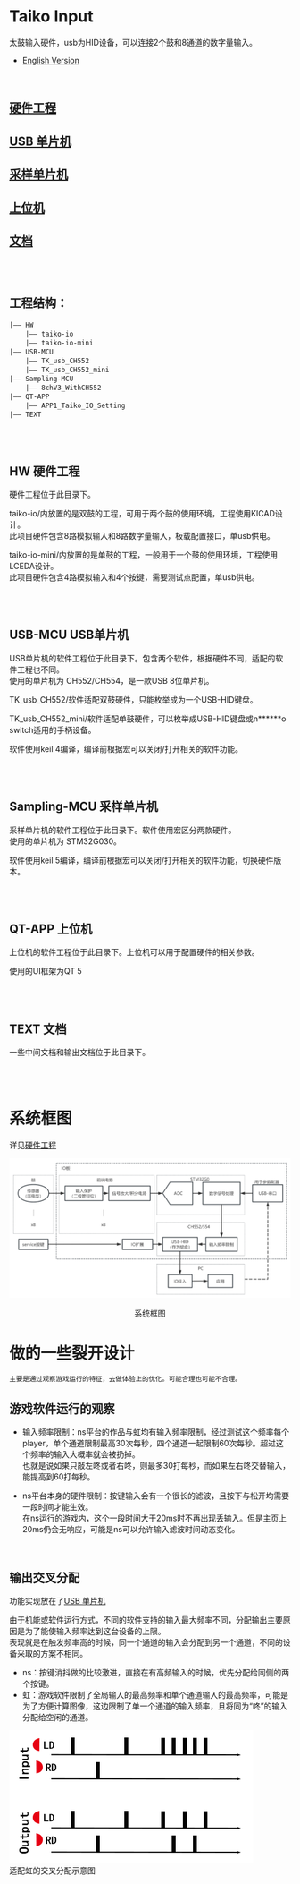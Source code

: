 # Taiko Input

太鼓输入硬件，usb为HID设备，可以连接2个鼓和8通道的数字量输入。

- [English Version](./README_EN.md)

<br/>

## [硬件工程](./HW/)
## [USB 单片机](./USB-MCU/)
## [采样单片机](./Sampling-MCU/)
## [上位机](./QT-APP/)
## [文档](./TEXT/)

<br/><br/>

## 工程结构：
```
|—— HW
    |—— taiko-io
    |—— taiko-io-mini
|—— USB-MCU
    |—— TK_usb_CH552
    |—— TK_usb_CH552_mini
|—— Sampling-MCU
    |—— 8chV3_WithCH552
|—— QT-APP
    |—— APP1_Taiko_IO_Setting
|—— TEXT
```

<br/><br/>

## HW 硬件工程

硬件工程位于此目录下。  

taiko-io/内放置的是双鼓的工程，可用于两个鼓的使用环境，工程使用KICAD设计。  
此项目硬件包含8路模拟输入和8路数字量输入，板载配置接口，单usb供电。  

taiko-io-mini/内放置的是单鼓的工程，一般用于一个鼓的使用环境，工程使用LCEDA设计。  
此项目硬件包含4路模拟输入和4个按键，需要测试点配置，单usb供电。  

<br/><br/>

## USB-MCU USB单片机

USB单片机的软件工程位于此目录下。包含两个软件，根据硬件不同，适配的软件工程也不同。  
使用的单片机为 CH552/CH554，是一款USB 8位单片机。  

TK_usb_CH552/软件适配双鼓硬件，只能枚举成为一个USB-HID键盘。  

TK_usb_CH552_mini/软件适配单鼓硬件，可以枚举成USB-HID键盘或n******o switch适用的手柄设备。  

软件使用keil 4编译，编译前根据宏可以关闭/打开相关的软件功能。  

<br/><br/>

## Sampling-MCU 采样单片机

采样单片机的软件工程位于此目录下。软件使用宏区分两款硬件。  
使用的单片机为 STM32G030。  

软件使用keil 5编译，编译前根据宏可以关闭/打开相关的软件功能，切换硬件版本。  

<br/><br/>

## QT-APP 上位机

上位机的软件工程位于此目录下。上位机可以用于配置硬件的相关参数。  

使用的UI框架为QT 5  

<br/><br/>

## TEXT 文档

一些中间文档和输出文档位于此目录下。  

<br/><br/>

# 系统框图
详见[硬件工程](./HW/)  

![系统框图](./HW/img/hardware.png "系统框图")  
<center>系统框图</center>

# 做的一些裂开设计

    主要是通过观察游戏运行的特征，去做体验上的优化。可能合理也可能不合理。

## 游戏软件运行的观察
- 输入频率限制：ns平台的作品与虹均有输入频率限制，经过测试这个频率每个player，单个通道限制最高30次每秒，四个通道一起限制60次每秒。超过这个频率的输入大概率就会被扔掉。  
也就是说如果只敲左咚或者右咚，则最多30打每秒，而如果左右咚交替输入，能提高到60打每秒。  

- ns平台本身的硬件限制：按键输入会有一个很长的滤波，且按下与松开均需要一段时间才能生效。  
在ns运行的游戏内，这个一段时间大于20ms时不再出现丢输入。但是主页上20ms仍会无响应，可能是ns可以允许输入滤波时间动态变化。  

<br/>

## 输出交叉分配

功能实现放在了[USB 单片机](./USB-MCU/)

由于机能或软件运行方式，不同的软件支持的输入最大频率不同，分配输出主要原因是为了能使输入频率达到这台设备的上限。  
表现就是在触发频率高的时候，同一个通道的输入会分配到另一个通道，不同的设备采取的方案不相同。  
- ns：按键消抖做的比较激进，直接在有高频输入的时候，优先分配给同侧的两个按键。
- 虹：游戏软件限制了全局输入的最高频率和单个通道输入的最高频率，可能是为了方便计算图像，这边限制了单一个通道的输入频率，且将同为“咚”的输入分配给空闲的通道。

![交叉分配](./USB-MCU/img/cross.png "交叉分配")  
适配虹的交叉分配示意图  

